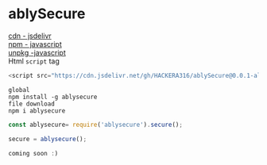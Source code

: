 # ablySecure
[cdn - jsdelivr](https://cdn.jsdelivr.net/gh/HACKERA316/ablySecure@main/)<br>
[npm - javascript ](https://www.npmjs.com/package/ablysecure)<br>
[unpkg -javascript](https://unpkg.com/browse/ablysecure@1.0.0-alpha.1-2/)<br>
Html `script` tag
```javascript
<script src="https://cdn.jsdelivr.net/gh/HACKERA316/ablySecure@0.0.1-alp.1-2/index.js" integrity="sha256-47DEQpj8HBSa+/TImW+5JCeuQeRkm5NMpJWZG3hSuFU=" crossorigin="anonymous"></script>


```

```
global
npm install -g ablysecure
file download
npm i ablysecure
```

```javascript
const ablysecure= require('ablysecure').secure();

secure = ablysecure();

coming soon :)
```
